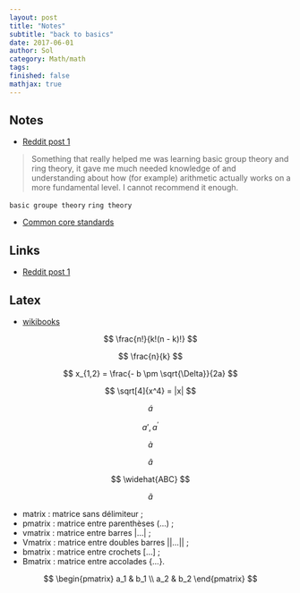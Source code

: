 ```yaml
---
layout: post
title: "Notes"
subtitle: "back to basics"
date: 2017-06-01
author: Sol
category: Math/math
tags: 
finished: false
mathjax: true
---
```


## Notes
* [Reddit post 1](https://www.reddit.com/r/math/comments/38tcj3/would_it_be_beneficial_to_relearn_math_from_the/)

> Something that really helped me was learning basic group theory and ring theory, it gave me much needed knowledge of and understanding about how (for example) arithmetic actually works on a more fundamental level. I cannot recommend it enough. 

`basic groupe theory`
`ring theory`

* [Common core standards](https://www.khanacademy.org/commoncore/map)



## Links
* [Reddit post 1](https://www.reddit.com/r/math/comments/38tcj3/would_it_be_beneficial_to_relearn_math_from_the/)


## Latex
* [wikibooks](https://fr.wikibooks.org/wiki/LaTeX/%C3%89crire_des_math%C3%A9matiques)

 $$ \frac{n!}{k!(n - k)!} $$

 $$ \frac{n}{k} $$


$$ x_{1,2} = \frac{- b \pm \sqrt{\Delta}}{2a} $$

$$ \sqrt[4]{x^4} = |x| $$

$$  \acute{a} 	 $$

$$  a', a^\prime  $$

$$  \grave{a}  $$

$$  \hat{a}  $$

$$  \widehat{ABC} $$

$$  \tilde{a} $$


* matrix : matrice sans délimiteur ;
* pmatrix : matrice entre parenthèses (…) ;
* vmatrix : matrice entre barres |…| ;
* Vmatrix : matrice entre doubles barres ||…|| ;
* bmatrix : matrice entre crochets […] ;
* Bmatrix : matrice entre accolades {…}.


$$
\begin{pmatrix}
   a_1 & b_1 \\
   a_2 & b_2 
\end{pmatrix}
$$